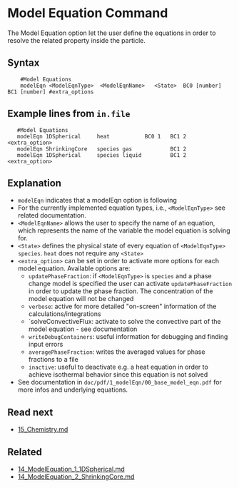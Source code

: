 Model Equation Command
======================
The Model Equation option let the user define the equations in order to resolve the related property inside the particle. 

Syntax
-------------------

````
    #Model Equations
    modelEqn <ModelEqnType>  <ModelEqnName>   <State>  BC0 [number]  BC1 [number] #extra_options
````

Example lines from `in.file`
-----------------------------

````
   #Model Equations
   modelEqn 1DSpherical     heat           BC0 1   BC1 2 <extra_option>
   modelEqn ShrinkingCore   species gas            BC1 2 
   modelEqn 1DSpherical     species liquid         BC1 2 <extra_option>

```` 
 Explanation
----------------
 - `modelEqn` indicates that a modelEqn option is following
 - For the currently implemented equation types, i.e., `<ModelEqnType>` see related documentation.
 - `<ModelEqnName>` allows the user to specify the name of an equation, which represents the name of the variable the model equation is solving for.
 - `<State>` defines the physical state of every equation of `<ModelEqnType>` `species`. `heat` does not require any `<State>`
 - `<extra_option>` can be set in order to activate more options for each model equation. Available options are:
    * `updatePhaseFraction`: if `<ModelEqnType>` is `species` and a phase change model is specified the user can activate `updatePhaseFraction` in order to update the phase fraction. The concentration of the model equation will not be changed
    * `verbose`: active for more detailed "on-screen" information of the calculations/integrations
    * `solveConvectiveFlux: activate to solve the convective part of the model equation - see documentation 
    * `writeDebugContainers`: useful information for debugging and finding input errors
    * `averagePhaseFraction`: writes the averaged values for phase fractions to a file
    * `inactive`: useful to deactivate e.g. a heat equation in order to achieve isothermal behavior since this equation is not solved 
- See documentation in `doc/pdf/1_modelEqn/00_base_model_eqn.pdf` for more infos and underlying equations.

Read next
-----------
 - [15_Chemistry.md](15_Chemistry.md)

Related
----------
 - [14_ModelEquation_1_1DSpherical.md](14_ModelEquation_1_1DSpherical.md)
 - [14_ModelEquation_2_ShrinkingCore.md](14_ModelEquation_2_ShrinkingCore.md)
